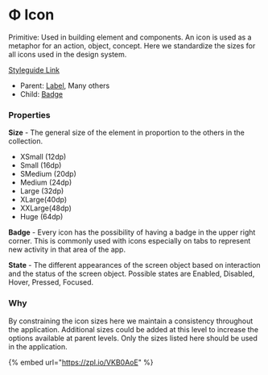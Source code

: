 # Φ Icon

Primitive: Used in building element and components. An icon is used as a metaphor for an action, object, concept. Here we standardize the sizes for all icons used in the design system.

[Styleguide Link](https://zpl.io/VOyNZDY)

* Parent: [Label](label.md), Many others
* Child: [Badge](badge/)

### Properties

**Size** - The general size of the element in proportion to the others in the collection.

* XSmall (12dp)
* Small (16dp)
* SMedium (20dp)
* Medium (24dp)
* Large (32dp)
* XLarge(40dp)
* XXLarge(48dp)
* Huge (64dp)

**Badge** - Every icon has the possibility of having a badge in the upper right corner. This is commonly used with icons especially on tabs to represent new activity in that area of the app.

**State** - The different appearances of the screen object based on interaction and the status of the screen object. Possible states are Enabled, Disabled, Hover, Pressed, Focused.

### Why

By constraining the icon sizes here we maintain a consistency throughout the application. Additional sizes could be added at this level to increase the options available at parent levels. Only the sizes listed here should be used in the application.

{% embed url="https://zpl.io/VKB0AoE" %}
